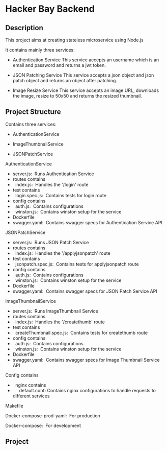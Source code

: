 # Hacker Bay Backend

## Description

This project aims at creating stateless microservice using Node.js<br>

It contains mainly three services:
  - Authentication Service
    This service accepts an username which is an email and password and returns a jwt token.
  
  - JSON Patching Service
    This service accepts a json object and json patch object and returns an object after patching.

  - Image Resize Service
    This service accepts an image URL, downloads the image, resize to 50x50 and returns the resized thumbnail.

## Project Structure

Contains three services:

  - AuthenticationService

  - ImageThumbnailService

  - JSONPatchService

AuthenticationService

  - server.js: &nbsp;Runs Authentication Service
  - routes contains
  - &nbsp;&nbsp;index.js: &nbsp;Handles the '/login' route
  - test contains
  - &nbsp;&nbsp;login.spec.js: &nbsp;Contains tests for login route
  - config contains
  - &nbsp;&nbsp;auth.js: &nbsp;Contains configurations
  - &nbsp;&nbsp;winston.js: &nbsp;Contains winston setup for the service
  - Dockerfile
  - swagger.yaml: &nbsp;Contains swagger specs for Authentication Service API

JSONPatchService

  - server.js: &nbsp;Runs JSON Patch Service
  - routes contains
  - &nbsp;&nbsp;index.js: &nbsp;Handles the '/applyjsonpatch' route
  - test contains
  - &nbsp;&nbsp;jsonpatch.spec.js: &nbsp;Contains tests for applyjsonpatch route
  - config contains
  - &nbsp;&nbsp;auth.js: &nbsp;Contains configurations
  - &nbsp;&nbsp;winston.js: &nbsp;Contains winston setup for the service
  - Dockerfile
  - swagger.yaml: &nbsp;Contains swagger specs for JSON Patch Service API

ImageThumbnailService

  - server.js: &nbsp;Runs ImageThumbnail Service
  - routes contains
  - &nbsp;&nbsp;index.js: &nbsp;Handles the '/createthumb' route
  - test contains
  - &nbsp;&nbsp;createThumbnail.spec.js: &nbsp;Contains tests for createthumb route
  - config contains
  - &nbsp;&nbsp;auth.js: &nbsp;Contains configurations
  - &nbsp;&nbsp;winston.js: &nbsp;Contains winston setup for the service
  - Dockerfile
  - swagger.yaml: &nbsp;Contains swagger specs for Image Thumbnail Service API

Config contains
- &nbsp;&nbsp;nginx contains
- &nbsp;&nbsp;&nbsp;&nbsp;&nbsp;default.conf: Contains nginx configurations to handle requests to different services

Makefile

Docker-compose-prod-yaml: &nbsp;For production

Docker-compose: &nbsp;For development

## Project 
